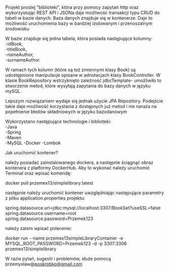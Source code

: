 Projekt prostej "biblioteki", która przy pomocy zapytań http oraz wykorzystując 
REST API i JSONa daje możliwość transakcji typu CRUD do tabeli w bazie danych. Baza danych znajduje się w kontenerze.
Daje to możliwość uruchomienia bazy w bardziej izolowanym i przenoszalnym środowisku

W bazie znajduje się jedna tabela, która posiada następujące kolumny:\
-idBook,\
-titleBook,\
-nameAuthor,\
-surnameAuthor.

W ramach tych kolumn (które są też zmiennymi klasy Book) są udostępnione 
manipulacje opisane w adnotacjach klasy BookController. W klasie BookRepository
wstrzyknięto zależność jdbcTemplate- umożliwiło to stworzenie metod, które wysyłają
zapytania do bazy danych w języku mySQL. 

Lepszym rozwiązaniem wydaje się jednak użycie JPA Repository. Podejście 
takie daje możliwość korzystania z dostępnych już metod i nie naraża na popełnienie błedów 
składniowych w języku bazodanowym

Wykorzystano następujące technologie i biblioteki:\
-Java\
-Spring\
-Maven\
-MySQL
-Docker
-Lombok

Jak uruchomić kontener?

należy posiadać zainstalowanego dockera, a następnie ściągnąć obraz kontenera z
platformy DockerHub. Aby to wykonać należy uruchomić Terminal oraz wpisać komendę:



docker pull przemex13/simplelibrary:latest



następnie należy uruchomić kontener uwzględniając następujące parametry z pliku 
application.properties projektu:

spring.datasource.url=jdbc:mysql://localhost:3307/BookSet?useSSL=false \
spring.datasource.username=root \
spring.datasource.password=Przemek123

należy zatem wpisać polecenie:

docker run --name przemex13simpleLibraryContainer -e MYSQL_ROOT_PASSWORD=Przemek123 -d -p 3307:3306 przemex13/simplelibrary

W razie pytań, sugestii i problemów, służe pomocą \
przemyslaw@poskrobko@gmail.com